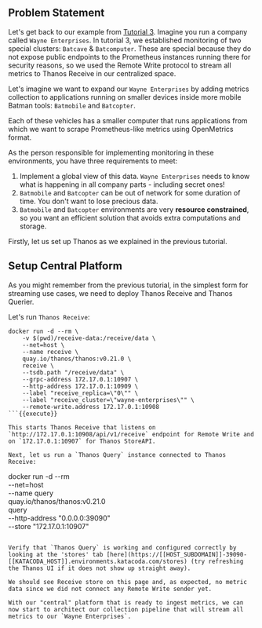 ## Problem Statement

Let's get back to our example from [Tutorial 3](https://www.katacoda.com/thanos/courses/thanos/3-receiver). Imagine you run a company called `Wayne Enterprises`. In tutorial 3, we established monitoring of two special clusters: `Batcave` & `Batcomputer`.  These are special because they do not expose public endpoints to the Prometheus instances running there for security reasons, so we used the Remote Write protocol to stream all metrics to Thanos Receive in our centralized space.

Let's imagine we want to expand our `Wayne Enterprises` by adding metrics collection to applications running on smaller devices inside more mobile Batman tools: `Batmobile` and `Batcopter`.

Each of these vehicles has a smaller computer that runs applications from which we want to scrape Prometheus-like metrics using OpenMetrics format.

As the person responsible for implementing monitoring in these environments, you have three requirements to meet:

1. Implement a global view of this data. `Wayne Enterprises` needs to know what is happening in all company parts - including secret ones!
2. `Batmobile` and `Batcopter` can be out of network for some duration of time. You don't want to lose precious data.
3. `Batmobile` and `Batcopter` environments are very **resource constrained**, so you want an efficient solution that avoids extra computations and storage.

Firstly, let us set up Thanos as we explained in the previous tutorial.

## Setup Central Platform

As you might remember from the previous tutorial, in the simplest form for streaming use cases, we need to deploy Thanos Receive and Thanos Querier.

Let's run `Thanos Receive`:

```
docker run -d --rm \
    -v $(pwd)/receive-data:/receive/data \
    --net=host \
    --name receive \
    quay.io/thanos/thanos:v0.21.0 \
    receive \
    --tsdb.path "/receive/data" \
    --grpc-address 172.17.0.1:10907 \
    --http-address 172.17.0.1:10909 \
    --label "receive_replica=\"0\"" \
    --label "receive_cluster=\"wayne-enterprises\"" \
    --remote-write.address 172.17.0.1:10908
```{{execute}}

This starts Thanos Receive that listens on `http://172.17.0.1:10908/api/v1/receive` endpoint for Remote Write and on `172.17.0.1:10907` for Thanos StoreAPI.

Next, let us run a `Thanos Query` instance connected to Thanos Receive:

```
docker run -d --rm \
--net=host \
--name query \
quay.io/thanos/thanos:v0.21.0 \
query \
--http-address "0.0.0.0:39090" \
--store "172.17.0.1:10907"
```{{execute}}

Verify that `Thanos Query` is working and configured correctly by looking at the 'stores' tab [here](https://[[HOST_SUBDOMAIN]]-39090-[[KATACODA_HOST]].environments.katacoda.com/stores) (try refreshing the Thanos UI if it does not show up straight away).

We should see Receive store on this page and, as expected, no metric data since we did not connect any Remote Write sender yet.

With our "central" platform that is ready to ingest metrics, we can now start to architect our collection pipeline that will stream all metrics to our `Wayne Enterprises`.
